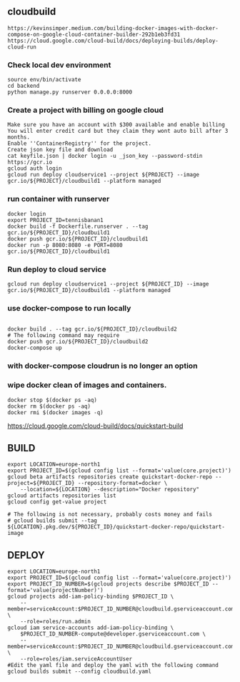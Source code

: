 ## cloudbuild
```
https://kevinsimper.medium.com/building-docker-images-with-docker-compose-on-google-cloud-container-builder-292b1eb3fd31
https://cloud.google.com/cloud-build/docs/deploying-builds/deploy-cloud-run
```

### Check local dev environment 
```
source env/bin/activate
cd backend
python manage.py runserver 0.0.0.0:8000
```

### Create a project with billing on google cloud
```
Make sure you have an account with $300 available and enable billing
You will enter credit card but they claim they wont auto bill after 3 months.
Enable ''ContainerRegistry'' for the project.
Create json key file and download
cat keyfile.json | docker login -u _json_key --password-stdin https://gcr.io
gcloud auth login
gcloud run deploy cloudservice1 --project ${PROJECT} --image gcr.io/${PROJECT}/cloudbuild1 --platform managed
```

### run container with runserver 
```
docker login
export PROJECT_ID=tennisbanan1
docker build -f Dockerfile.runserver . --tag gcr.io/${PROJECT_ID}/cloudbuild1
docker push gcr.io/${PROJECT_ID}/cloudbuild1
docker run -p 8080:8080 -e PORT=8080   gcr.io/${PROJECT_ID}/cloudbuild1
```

### Run deploy to cloud service
```
gcloud run deploy cloudservice1 --project ${PROJECT_ID} --image gcr.io/${PROJECT_ID}/cloudbuild1 --platform managed
```

### use docker-compose to run locally
```

docker build . --tag gcr.io/${PROJECT_ID}/cloudbuild2
# The following command may require 
docker push gcr.io/${PROJECT_ID}/cloudbuild2
docker-compose up
```

### with docker-compose cloudrun is no longer an option


### wipe docker clean of images and containers.
```
docker stop $(docker ps -aq)
docker rm $(docker ps -aq)
docker rmi $(docker images -q)
```

https://cloud.google.com/cloud-build/docs/quickstart-build

## BUILD 
```
export LOCATION=europe-north1
export PROJECT_ID=$(gcloud config list --format='value(core.project)')
gcloud beta artifacts repositories create quickstart-docker-repo --project=${PROJECT_ID} --repository-format=docker \
    --location=${LOCATION} --description="Docker repository"
gcloud artifacts repositories list
gcloud config get-value project

# The following is not necessary, probably costs money and fails
# gcloud builds submit --tag ${LOCATION}.pkg.dev/${PROJECT_ID}/quickstart-docker-repo/quickstart-image
```

## DEPLOY
```
export LOCATION=europe-north1
export PROJECT_ID=$(gcloud config list --format='value(core.project)')
export PROJECT_ID_NUMBER=$(gcloud projects describe $PROJECT_ID --format='value(projectNumber)')
gcloud projects add-iam-policy-binding $PROJECT_ID \
    --member=serviceAccount:$PROJECT_ID_NUMBER@cloudbuild.gserviceaccount.com \
    --role=roles/run.admin
gcloud iam service-accounts add-iam-policy-binding \
    $PROJECT_ID_NUMBER-compute@developer.gserviceaccount.com \
    --member=serviceAccount:$PROJECT_ID_NUMBER@cloudbuild.gserviceaccount.com \
    --role=roles/iam.serviceAccountUser
#Edit the yaml file and deploy the yaml with the following command
gcloud builds submit --config cloudbuild.yaml
```
